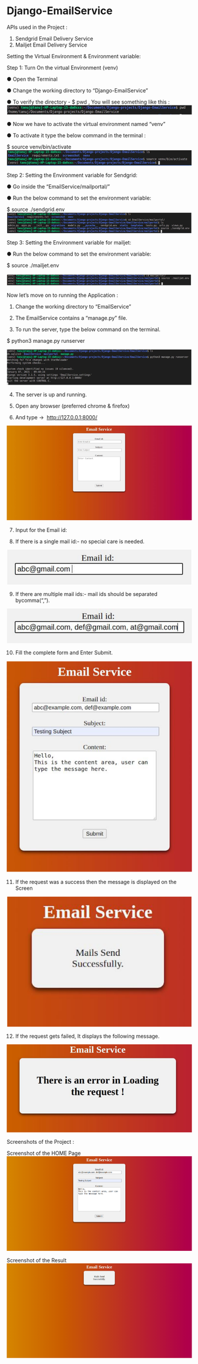 # Django-EmailService

APIs used in the Project :
1. Sendgrid Email Delivery Service
2. Mailjet Email Delivery Service

Setting the Virtual Environment & Environment variable:

Step 1: Turn On the virtual Environment (venv)

● Open the Terminal

● Change the working directory to “Django-EmailService”

● To verify the directory - $ pwd , You will see something like this :
![](screenshot/screenshot_3.png)

● Now we have to activate the virtual environment named “venv”

● To activate it type the below command in the terminal :

  $ source venv/bin/activate  
![](screenshot/screenshot_4.png)


Step 2: Setting the Environment variable for Sendgrid:

● Go inside the “EmailService/mailportal/”

● Run the below command to set the environment variable:

$ source ./sendgrid.env
 ![](screenshot/screenshot_5.png)

Step 3: Setting the Environment variable for mailjet:

● Run the below command to set the environment variable:

$ source ./mailjet.env

![](screenshot/screenshot_6.png)


Now let’s move on to running the Application :

1. Change the working directory to “EmailService”

2. The EmailService contains a “manage.py” file.

3. To run the server, type the below command on the terminal.

$ python3 manage.py runserver

![](screenshot/screenshot_7.png)

4. The server is up and running.

5. Open any browser (preferred chrome & firefox)

6. And type -> ​ http://127.0.0.1:8000/

![](screenshot/screenshot_8.png)

7. Input for the Email id:

8. If there is a single mail id:- no special care is needed.

![](screenshot/screenshot_9.png)

9. If there are multiple mail ids:- mail ids should be separated bycomma(“,”).

![](screenshot/screenshot_10.png)

10. Fill the complete form and Enter Submit.

![](screenshot/screenshot_11.png)


11. If the request was a success then the message is displayed on the Screen

![](screenshot/screenshot_12.png)

12. If the request gets failed, It displays the following message.

![](screenshot/screenshot_13.png)

Screenshots of the Project :

Screenshot of the HOME Page
![](screenshot/screenshot_1.png)

Screenshot of the Result
![](screenshot/screenshot_2.png)
